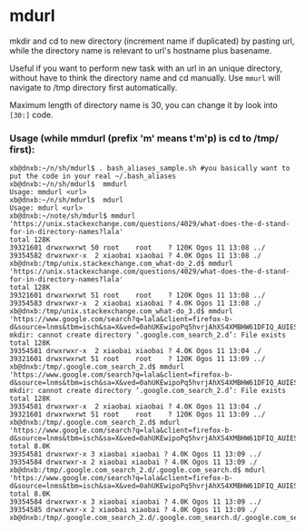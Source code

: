 # mdurl
mkdir and cd to new directory (increment name if duplicated) by pasting url, while the directory name is relevant to url's hostname plus basename. 

Useful if you want to perform new task with an url in an unique directory, without have to think the directory name and cd manually. Use `mmurl` will navigate to /tmp directory first automatically.

Maximum length of directory name is 30, you can change it by look into `[30:]` code.
### Usage (while mmdurl (prefix 'm' means t'm'p) is cd to /tmp/ first):

    xb@dnxb:~/n/sh/mdurl$ . bash_aliases_sample.sh #you basically want to put the code in your real ~/.bash_aliases
    xb@dnxb:~/n/sh/mdurl$  mmdurl
    Usage: mmdurl <url>
    xb@dnxb:~/n/sh/mdurl$  mdurl
    Usage: mdurl <url> 
    xb@dnxb:~/note/sh/mdurl$ mmdurl 'https://unix.stackexchange.com/questions/4029/what-does-the-d-stand-for-in-directory-names?lala'
    total 128K
    39321601 drwxrwxrwt 50 root    root    ? 120K Ogos 11 13:08 ../
    39354582 drwxrwxr-x  2 xiaobai xiaobai ? 4.0K Ogos 11 13:08 ./
    xb@dnxb:/tmp/unix.stackexchange.com_what-do_2.d$ mmdurl 'https://unix.stackexchange.com/questions/4029/what-does-the-d-stand-for-in-directory-names?lala'
    total 128K
    39321601 drwxrwxrwt 51 root    root    ? 120K Ogos 11 13:08 ../
    39354583 drwxrwxr-x  2 xiaobai xiaobai ? 4.0K Ogos 11 13:08 ./
    xb@dnxb:/tmp/unix.stackexchange.com_what-do_3.d$ mmdurl 'https://www.google.com/search?q=lala&client=firefox-b-d&source=lnms&tbm=isch&sa=X&ved=0ahUKEwipoPq5hvrjAhXS4XMBHW61DFIQ_AUIESgB&biw=1708&bih=788&dpr=0.8'
    mkdir: cannot create directory ‘.google.com_search_2.d’: File exists
    total 128K
    39354581 drwxrwxr-x  2 xiaobai xiaobai ? 4.0K Ogos 11 13:04 ./
    39321601 drwxrwxrwt 51 root    root    ? 120K Ogos 11 13:09 ../
    xb@dnxb:/tmp/.google.com_search_2.d$ mmdurl 'https://www.google.com/search?q=lala&client=firefox-b-d&source=lnms&tbm=isch&sa=X&ved=0ahUKEwipoPq5hvrjAhXS4XMBHW61DFIQ_AUIESgB&biw=1708&bih=788&dpr=0.8'
    mkdir: cannot create directory ‘.google.com_search_2.d’: File exists
    total 128K
    39354581 drwxrwxr-x  2 xiaobai xiaobai ? 4.0K Ogos 11 13:04 ./
    39321601 drwxrwxrwt 51 root    root    ? 120K Ogos 11 13:09 ../
    xb@dnxb:/tmp/.google.com_search_2.d$ mdurl 'https://www.google.com/search?q=lala&client=firefox-b-d&source=lnms&tbm=isch&sa=X&ved=0ahUKEwipoPq5hvrjAhXS4XMBHW61DFIQ_AUIESgB&biw=1708&bih=788&dpr=0.8'
    total 8.0K
    39354581 drwxrwxr-x 3 xiaobai xiaobai ? 4.0K Ogos 11 13:09 ../
    39354584 drwxrwxr-x 2 xiaobai xiaobai ? 4.0K Ogos 11 13:09 ./
    xb@dnxb:/tmp/.google.com_search_2.d/.google.com_search.d$ mdurl 'https://www.google.com/search?q=lala&client=firefox-b-d&source=lnms&tbm=isch&sa=X&ved=0ahUKEwipoPq5hvrjAhXS4XMBHW61DFIQ_AUIESgB&biw=1708&bih=788&dpr=0.8'
    total 8.0K
    39354584 drwxrwxr-x 3 xiaobai xiaobai ? 4.0K Ogos 11 13:09 ../
    39354585 drwxrwxr-x 2 xiaobai xiaobai ? 4.0K Ogos 11 13:09 ./
    xb@dnxb:/tmp/.google.com_search_2.d/.google.com_search.d/.google.com_search.d$

